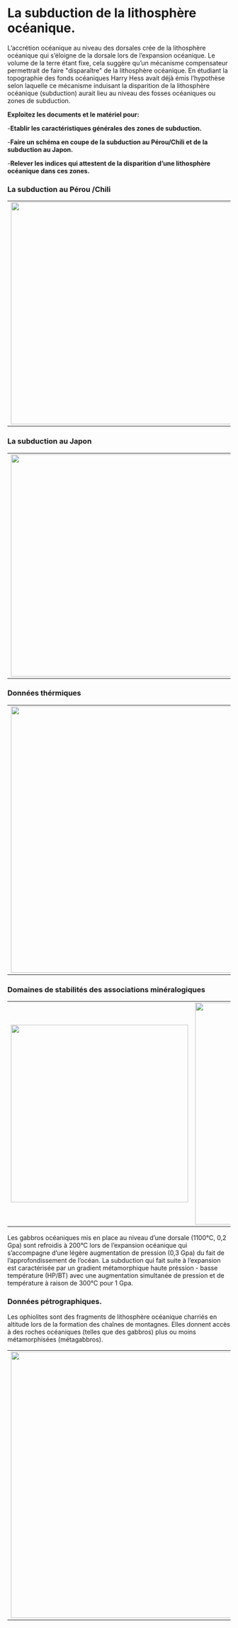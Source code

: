 # La subduction de la lithosphère océanique.

L’accrétion océanique au niveau des dorsales crée de la lithosphère océanique qui s’éloigne de la dorsale lors de l’expansion océanique. Le volume de la terre étant fixe, cela suggère qu’un mécanisme compensateur permettrait de faire "disparaître" de la lithosphère océanique. En étudiant la topographie des fonds océaniques Harry Hess avait déjà émis l’hypothèse selon laquelle ce mécanisme induisant la disparition de la lithosphère océanique (subduction) aurait lieu au niveau des fosses océaniques ou zones de subduction.


**Exploitez les documents et le matériel pour:**

-**Etablir les caractéristiques générales des zones de subduction.** 

-**Faire un schéma en coupe de la subduction au Pérou/Chili et de la subduction au Japon.**

-**Relever les indices qui attestent de la disparition d’une lithosphère océanique dans ces zones.**


### La subduction au Pérou /Chili 

<div align=center><table><tr>

<td><a href="https://ipfs.io/ipfs/QmW8maYL1TVnJGERZ8AVoJG8R5ozMGW6gzcEbKnxHwr4cg"><img src="https://ipfs.io/ipfs/QmW8maYL1TVnJGERZ8AVoJG8R5ozMGW6gzcEbKnxHwr4cg" alt="" width="500"></a></td>

<td><a href="https://ipfs.io/ipfs/QmYg4umrqfTp8wS6fSeYMqxWHSfVXCLsJro1shkJik2QtA"><img src="https://ipfs.io/ipfs/QmYg4umrqfTp8wS6fSeYMqxWHSfVXCLsJro1shkJik2QtA" alt="" width="500"></a></td>

<td><a href="https://ipfs.io/ipfs/QmQKy3Hjs27PBRMcdksCVeymB8BDuwyC9yKbGiu1vznidK"><img src="https://ipfs.io/ipfs/QmQKy3Hjs27PBRMcdksCVeymB8BDuwyC9yKbGiu1vznidK" alt="" width="500"></a></td>

</tr></table></div>


### La subduction au Japon

<div align=center><table><tr>

<td><a href="https://ipfs.io/ipfs/Qmf87LDkVUknLtTTVsLPcyetc44rcGpu3ZMUWzfYmoqu6p"><img src="https://ipfs.io/ipfs/Qmf87LDkVUknLtTTVsLPcyetc44rcGpu3ZMUWzfYmoqu6p" alt="" width="500"></a></td>

<td><a href="https://ipfs.io/ipfs/Qmdj3SADQLFy8aJbN5G4akJEDwxxYNKoEvGfcWF5krhh7o"><img src="https://ipfs.io/ipfs/Qmdj3SADQLFy8aJbN5G4akJEDwxxYNKoEvGfcWF5krhh7o" alt="" width="500"></a></td>

<td><a href="https://ipfs.io/ipfs/QmcbnJRWeZCfiyjJ7zy1W8HGBQbKwvE7Ay85CuAF1MtbtT"><img src="https://ipfs.io/ipfs/QmcbnJRWeZCfiyjJ7zy1W8HGBQbKwvE7Ay85CuAF1MtbtT" alt="" width="500"></a></td>

</tr></table></div>


### Données thérmiques

<div align=center><table><tr>

<td><a href="https://ipfs.io/ipfs/Qme9bshWApfQazRP75y1sbfRQqAFZEanFdSsNkUGWWUQje"><img src="https://ipfs.io/ipfs/Qme9bshWApfQazRP75y1sbfRQqAFZEanFdSsNkUGWWUQje" alt="" width="600"></a></td>

<td><a href="https://ipfs.io/ipfs/QmYGWFiF7Z9LdxctXWtVNDgvQKgwirkqBqiBpMxW4Sb1yd"><img src="https://ipfs.io/ipfs/QmYGWFiF7Z9LdxctXWtVNDgvQKgwirkqBqiBpMxW4Sb1yd" alt="" width="500"></a></td>

</tr></table></div>



### Domaines de stabilités des associations minéralogiques

<div align=center><table><tr>

<td><a href="https://ipfs.io/ipfs/QmSmMiLHS4kVa95gvFzdVyk9umxf5UqffihtxhLvYjGdtb"><img src="https://ipfs.io/ipfs/QmSmMiLHS4kVa95gvFzdVyk9umxf5UqffihtxhLvYjGdtb" alt="" width="400"></a></td>

<td><a href="https://ipfs.io/ipfs/QmduwkfWENvBsAa75xrGpusqUkeSYCp6h15ya9nyhqEBm8"><img src="https://ipfs.io/ipfs/QmduwkfWENvBsAa75xrGpusqUkeSYCp6h15ya9nyhqEBm8" alt="" width="500"></a></td>

</tr></table></div>

Les gabbros océaniques mis en place au niveau d’une dorsale (1100°C, 0,2 Gpa) sont refroidis à 200°C lors de l’expansion océanique qui s’accompagne d’une légère augmentation de pression (0,3 Gpa) du fait de l’approfondissement de l’océan. La subduction qui fait suite à l’expansion est caractérisée par un gradient métamorphique haute préssion - basse température (HP/BT) avec une augmentation simultanée de pression et de température à raison de 300°C pour 1 Gpa.


### Données pétrographiques.

Les ophiolites sont des fragments de lithosphère océanique charriés en altitude lors de la formation des chaînes de montagnes. Elles donnent accès à des roches océaniques (telles que des gabbros) plus ou moins métamorphisées (métagabbros).

<div align=center><table><tr>

<td><a href="https://ipfs.io/ipfs/QmPEVZ82GBG1dRfAFkbr64Atk1RpJWTVQ47QqdevK3eDCr"><img src="https://ipfs.io/ipfs/QmPEVZ82GBG1dRfAFkbr64Atk1RpJWTVQ47QqdevK3eDCr" alt="" width="600"></a></td>

<td><p align=center><strong>Matériel</strong></p></br>- Eclogite (métagabbros de l’ophiolite du Mont Viso)</br></br>- Microspcope polarisant.</br></br>- Fiche d’identification des minéraux</td>

</tr></table></div>


